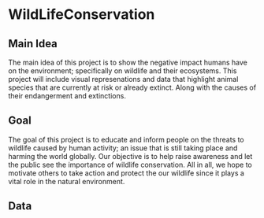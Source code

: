 # WildLifeConservation
## Main Idea
The main idea of this project is to show the negative impact humans have on the environment; specifically on wildlife and their ecosystems. This project will include visual represenations and data that highlight animal species that are currently at risk or already extinct. Along with the causes of their endangerment and extinctions.
## Goal
The goal of this project is to educate and inform people on the threats to wildlife caused by human activity; an issue that is still taking place and harming the world globally. Our objective is to help raise awareness and  let the public see the importance of wildlife conservation. All in all, we hope to motivate others to take action and protect the our wildlife since it plays a vital role in the natural environment.
## Data
